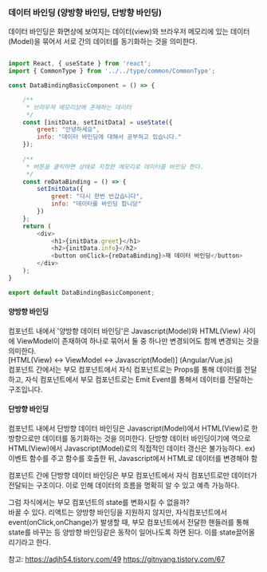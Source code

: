 ### 데이터 바인딩 (양방향 바인딩, 단방향 바인딩)

데이터 바인딩은 화면상에 보여지는 데이터(view)와 브라우저 메모리에 있는 데이터(Model)을 묶어서 서로 간의 데이터를 동기화하는 것을 의미한다.
```js

import React, { useState } from 'react';
import { CommonType } from '../../type/common/CommonType';

const DataBindingBasicComponent = () => {

    /**
     * 브라우져 메모리상에 존재하는 데이터 
     */
    const [initData, setInitData] = useState({
        greet: "안녕하세요",
        info: "데이터 바인딩에 대해서 공부하고 있습니다."
    });
    
    /**
     * 버튼을 클릭하면 상태로 지정한 메모리로 데이터를 바인딩 한다.
     */
    const reDataBinding = () => {
        setInitData({
            greet: "다시 한번 반갑습니다",
            info: "데이터를 바인딩 합니당"
        })
    };
    return (
        <div>
            <h1>{initData.greet}</h1>
            <h2>{initData.info}</h2>
            <button onClick={reDataBinding}>재 데이터 바인딩</button>
        </div>
    );
}

export default DataBindingBasicComponent;
```



#### 양방향 바인딩

컴포넌트 내에서 '양방향 데이터 바인딩'은 Javascript(Model)와 HTML(View) 사이에 ViewModel이 존재하여 하나로 묶어서 둘 중 하나만 변경되어도 함께 변경되는 것을 의미한다. <br/>
[HTML(View) <-> ViewModel <-> Javascript(Model)]  (Angular/Vue.js) <br/>
컴포넌트 간에서는 부모 컴포넌트에서 자식 컴포넌트로는 Props를 통해 데이터를 전달하고, 자식 컴포넌트에서 부모 컴포넌트로는 Emit Event를 통해서 데이터를 전달하는 구조입니다.

#### 단방향 바인딩

컴포넌트 내에서 단방향 데이터 바인딩은 Javascript(Model)에서 HTML(View)로 한 방향으로만 데이터를 동기화하는 것을 의미한다.
단방향 데이터 바인딩이기에 역으로 HTML(View)에서 Javascript(Model)로의 직접적인 데이터 갱신은 불가능하다.
ex) 이벤트 함수를 주고 함수를 호출한 뒤, Javascript에서 HTML로 데이터를 변경해야 함

컴포넌트 간에 단방향 데이터 바인딩은 부모 컴포넌트에서 자식 컴포넌트로만 데이터가 전달되는 구조이다. 이로 인해 데이터의 흐름을 명확히 알 수 있고 예측 가능하다.

그럼 자식에서는 부모 컴포넌트의 state를 변화시킬 수 없을까? <br/>
바꿀 수 있다. 리액트는 양방향 바인딩을 지원하지 않지만, 자식컴포넌트에서 event(onClick,onChange)가 발생할 때, 부모 컴포넌트에서 전달한 핸들러를 통해 state를 바꾸는 등 양방향 바인딩같은 동작이 일어나도록 하면 된다. 이를 state끌어올리기라고 한다.

참고: https://adjh54.tistory.com/49
https://gitnyang.tistory.com/67
